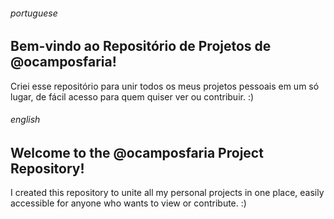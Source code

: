###### portuguese
## Bem-vindo ao Repositório de Projetos de @ocamposfaria!

Criei esse repositório para unir todos os meus projetos pessoais em um só lugar, de fácil acesso para quem quiser ver ou contribuir. :)






###### english
## Welcome to the @ocamposfaria Project Repository!

I created this repository to unite all my personal projects in one place, easily accessible for anyone who wants to view or contribute. :)
